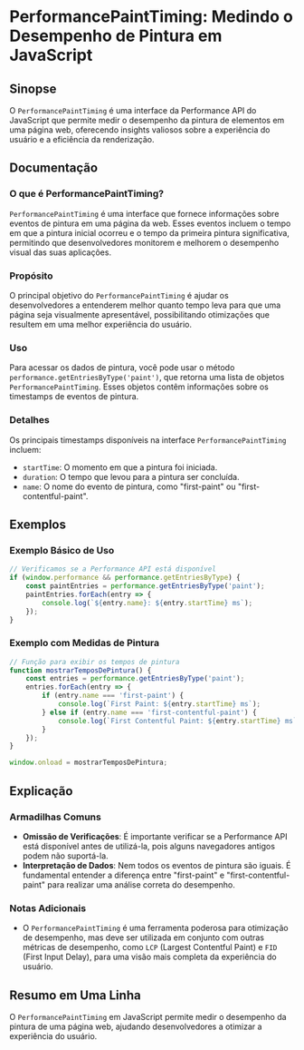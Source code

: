 <!--
Meta Description: # PerformancePaintTiming: Medindo o Desempenho de Pintura em JavaScript ## Sinopse O `PerformancePaintTiming` é uma interface da Performance API do Ja...
Meta Keywords: pintura, uma, paint, que, performancepainttiming
-->

# PerformancePaintTiming: Medindo o Desempenho de Pintura em JavaScript

## Sinopse
O `PerformancePaintTiming` é uma interface da Performance API do JavaScript que permite medir o desempenho da pintura de elementos em uma página web, oferecendo insights valiosos sobre a experiência do usuário e a eficiência da renderização.

## Documentação
### O que é PerformancePaintTiming?
`PerformancePaintTiming` é uma interface que fornece informações sobre eventos de pintura em uma página da web. Esses eventos incluem o tempo em que a pintura inicial ocorreu e o tempo da primeira pintura significativa, permitindo que desenvolvedores monitorem e melhorem o desempenho visual das suas aplicações.

### Propósito
O principal objetivo do `PerformancePaintTiming` é ajudar os desenvolvedores a entenderem melhor quanto tempo leva para que uma página seja visualmente apresentável, possibilitando otimizações que resultem em uma melhor experiência do usuário.

### Uso
Para acessar os dados de pintura, você pode usar o método `performance.getEntriesByType('paint')`, que retorna uma lista de objetos `PerformancePaintTiming`. Esses objetos contêm informações sobre os timestamps de eventos de pintura.

### Detalhes
Os principais timestamps disponíveis na interface `PerformancePaintTiming` incluem:
- `startTime`: O momento em que a pintura foi iniciada.
- `duration`: O tempo que levou para a pintura ser concluída.
- `name`: O nome do evento de pintura, como "first-paint" ou "first-contentful-paint".

## Exemplos
### Exemplo Básico de Uso
```javascript
// Verificamos se a Performance API está disponível
if (window.performance && performance.getEntriesByType) {
    const paintEntries = performance.getEntriesByType('paint');
    paintEntries.forEach(entry => {
        console.log(`${entry.name}: ${entry.startTime} ms`);
    });
}
```

### Exemplo com Medidas de Pintura
```javascript
// Função para exibir os tempos de pintura
function mostrarTemposDePintura() {
    const entries = performance.getEntriesByType('paint');
    entries.forEach(entry => {
        if (entry.name === 'first-paint') {
            console.log(`First Paint: ${entry.startTime} ms`);
        } else if (entry.name === 'first-contentful-paint') {
            console.log(`First Contentful Paint: ${entry.startTime} ms`);
        }
    });
}

window.onload = mostrarTemposDePintura;
```

## Explicação
### Armadilhas Comuns
- **Omissão de Verificações**: É importante verificar se a Performance API está disponível antes de utilizá-la, pois alguns navegadores antigos podem não suportá-la.
- **Interpretação de Dados**: Nem todos os eventos de pintura são iguais. É fundamental entender a diferença entre "first-paint" e "first-contentful-paint" para realizar uma análise correta do desempenho.

### Notas Adicionais
- O `PerformancePaintTiming` é uma ferramenta poderosa para otimização de desempenho, mas deve ser utilizada em conjunto com outras métricas de desempenho, como `LCP` (Largest Contentful Paint) e `FID` (First Input Delay), para uma visão mais completa da experiência do usuário.

## Resumo em Uma Linha
O `PerformancePaintTiming` em JavaScript permite medir o desempenho da pintura de uma página web, ajudando desenvolvedores a otimizar a experiência do usuário.